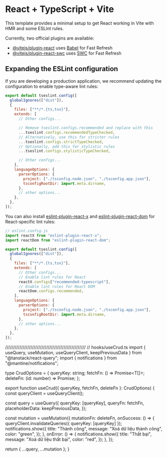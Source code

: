 # React + TypeScript + Vite

This template provides a minimal setup to get React working in Vite with HMR and some ESLint rules.

Currently, two official plugins are available:

- [@vitejs/plugin-react](https://github.com/vitejs/vite-plugin-react/blob/main/packages/plugin-react) uses [Babel](https://babeljs.io/) for Fast Refresh
- [@vitejs/plugin-react-swc](https://github.com/vitejs/vite-plugin-react/blob/main/packages/plugin-react-swc) uses [SWC](https://swc.rs/) for Fast Refresh

## Expanding the ESLint configuration

If you are developing a production application, we recommend updating the configuration to enable type-aware lint rules:

```js
export default tseslint.config([
  globalIgnores(["dist"]),
  {
    files: ["**/*.{ts,tsx}"],
    extends: [
      // Other configs...

      // Remove tseslint.configs.recommended and replace with this
      ...tseslint.configs.recommendedTypeChecked,
      // Alternatively, use this for stricter rules
      ...tseslint.configs.strictTypeChecked,
      // Optionally, add this for stylistic rules
      ...tseslint.configs.stylisticTypeChecked,

      // Other configs...
    ],
    languageOptions: {
      parserOptions: {
        project: ["./tsconfig.node.json", "./tsconfig.app.json"],
        tsconfigRootDir: import.meta.dirname,
      },
      // other options...
    },
  },
]);
```

You can also install [eslint-plugin-react-x](https://github.com/Rel1cx/eslint-react/tree/main/packages/plugins/eslint-plugin-react-x) and [eslint-plugin-react-dom](https://github.com/Rel1cx/eslint-react/tree/main/packages/plugins/eslint-plugin-react-dom) for React-specific lint rules:

```js
// eslint.config.js
import reactX from "eslint-plugin-react-x";
import reactDom from "eslint-plugin-react-dom";

export default tseslint.config([
  globalIgnores(["dist"]),
  {
    files: ["**/*.{ts,tsx}"],
    extends: [
      // Other configs...
      // Enable lint rules for React
      reactX.configs["recommended-typescript"],
      // Enable lint rules for React DOM
      reactDom.configs.recommended,
    ],
    languageOptions: {
      parserOptions: {
        project: ["./tsconfig.node.json", "./tsconfig.app.json"],
        tsconfigRootDir: import.meta.dirname,
      },
      // other options...
    },
  },
]);
```

///////////////////////////////////////////////////
// hooks/useCrud.ts
import { useQuery, useMutation, useQueryClient, keepPreviousData } from "@tanstack/react-query";
import { notifications } from "@mantine/notifications";

type CrudOptions<T> = {
queryKey: string;
fetchFn: () => Promise<T[]>;
deleteFn: (id: number) => Promise<void>;
};

export function useCrud<T>({ queryKey, fetchFn, deleteFn }: CrudOptions<T>) {
const queryClient = useQueryClient();

const query = useQuery({
queryKey: [queryKey],
queryFn: fetchFn,
placeholderData: keepPreviousData,
});

const mutation = useMutation({
mutationFn: deleteFn,
onSuccess: () => {
queryClient.invalidateQueries({ queryKey: [queryKey] });
notifications.show({
title: "Thành công",
message: "Xoá dữ liệu thành công",
color: "green",
});
},
onError: () => {
notifications.show({
title: "Thất bại",
message: "Xoá dữ liệu thất bại",
color: "red",
});
},
});

return { ...query, ...mutation };
}
